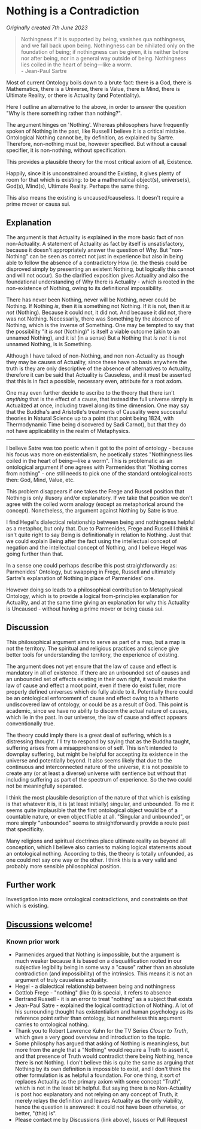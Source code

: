 # Nothing is a Contradiction

*Originally created 7th June 2023*

> Nothingness if it is supported by being, vanishes qua nothingness, and we fall back upon
being. Nothingness can be nihilated only on the foundation of being; if nothingness can be
given, it is neither before nor after being, nor in a general way outside of being. Nothingness
lies coiled in the heart of being—like a worm.
<br>- Jean-Paul Sartre

Most of current Ontology boils down to a brute fact: there is a God, there is Mathematics, there is a Universe, there is Value, there is Mind, there is Ultimate Reality, or there is Actuality (and Potentiality).

Here I outline an alternative to the above, in order to answer the question "Why is there something rather than nothing?".

The argument hinges on 'Nothing'. Whereas philosophers have frequently spoken of Nothing in the past, like Russell I believe it is a critical mistake. Ontological Nothing cannot be, by definition, as explained by Sartre. Therefore, non-nothing must be, however specified. But without a causal specifier, it is non-nothing, without specification.

This provides a plausible theory for the most critical axiom of all, Existence.

Happily, since it is unconstrained around the Existing, it gives plenty of room for that which is existing: to be a mathematical object(s), universe(s), God(s), Mind(s), Ultimate Reality. Perhaps the same thing.

This also means the existing is uncaused/causeless. It doesn't require a prime mover or causa sui.

## Explanation

The argument is that Actuality is explained in the more basic fact of non non-Actuality. A statement of Actuality as fact by itself is unsatisfactory, because it doesn't appropriately answer the question of Why. But "non-Nothing" can be seen as correct not just in experience but also in being able to follow the absence of a contradictory How (ie. the thesis could be disproved simply by presenting an existent Nothing, but logically this cannot and will not occur). So the clarified exposition gives Actuality and also the foundational understanding of Why there is Actuality - which is rooted in the non-existence of Nothing, owing to its definitional impossibility.

There has never been Nothing, never will be Nothing, never could be Nothing. If Nothing *is*, then it is something not Nothing. If it is not, then it *is not* (Nothing). Because it could not, it did not. And because it did not, there was not Nothing. Necessarily, there was Something by the absence of Nothing, which is the inverse of Something. One may be tempted to say that the possibility "it *is not* (Nothing)" is itself a viable outcome (akin to an unnamed Nothing), and it is! (in a sense) But a Nothing that *is not* it is not unnamed Nothing, is is Something.

Although I have talked of non-Nothing, and non non-Actuality as though they may be causes of Actuality, since these have no basis anywhere the truth is they are only descriptive of the absence of alternatives to Actuality, therefore it can be said that Actuality is Causeless, and it must be asserted that this is in fact a possible, necessary even, attribute for a root axiom.

One may even further decide to ascribe to the theory that there isn't *anything* that is the effect of a cause, that instead the full universe simply is Actualized at once, including travel along its time dimension. One may say that the Buddha's and Aristotle's treatments of Causality were successful theories in Natural Science up to a point (that point being 1824, with Thermodynamic Time being discovered by Sadi Carnot), but that they do not have applicability in the realm of Metaphysics.

---

I believe Satre was too poetic when it got to the point of ontology - because his focus was more on existentialism, he poetically states "Nothingness
lies coiled in the heart of being—like a worm". This is problematic as an ontological argument if one agrees with Parmenides that "Nothing comes from nothing" - one still needs to pick one of the standard ontological roots then: God, Mind, Value, etc.

This problem disappears if one takes the Frege and Russell position that Nothing is only illusory and/or explanatory. If we take that position we don't agree with the coiled worm analogy (except as metaphorical around the concept). Nonetheless, the argument against Nothing by Satre is true.

I find Hegel's dialectical relationship between being and nothingness helpful as a metaphor, but only that. Due to Parmenides, Frege and Russell I think it isn't quite right to say Being is definitionally in relation to Nothing. Just that we could explain Being after the fact using the intellectual concept of negation and the intellectual concept of Nothing, and I believe Hegel was going further than that.

In a sense one could perhaps describe this post straightforwardly as: Parmenides' Ontology, but swapping in Frege, Russell and ultimately Sartre's explanation of Nothing in place of Parmenides' one.

However doing so leads to a philosophical contribution to Metaphysical Ontology, which is to provide a logical from-principles explanation for Actuality, and at the same time giving an explanation for why this Actuality is Uncaused - without having a prime mover or being causa sui.

## Discussion

This philosophical argument aims to serve as part of a map, but a map is not the territory. The spiritual and religious practices and science give better tools for understanding the territory, the experience of existing.

The argument does not yet ensure that the law of cause and effect is mandatory in all of existence. If there are an unbounded set of causes and an unbounded set of effects existing in their own right, it would make the law of cause and effect a moot point, even if there do exist fuller, more properly defined universes which do fully abide to it. Potentially there could be an ontological enforcement of cause and effect owing to a hitherto undiscovered law of ontology, or could be as a result of God. This point is academic, since we have no ability to discern the actual nature of causes, which lie in the past. In our universe, the law of cause and effect appears conventionally true.

The theory could imply there is a great deal of suffering, which is a distressing thought. I'll try to respond by saying that as the Buddha taught, suffering arises from a misapprehension of self. This isn't intended to downplay suffering, but might be helpful for accepting its existence in the universe and potentially beyond. It also seems likely that due to the continuous and interconnected nature of the universe, it is not possible to create any (or at least a diverse) universe with sentience but without that including suffering as part of the spectrum of experience. So the two could not be meaningfully separated.

I think the most plausible description of the nature of that which is existing is that whatever it is, it is (at least initially) singular, and unbounded. To me it seems quite implausible that the first ontological object would be of a countable nature, or even objectifiable at all. "Singular and unbounded", or more simply "unbounded" seems to straightforwardly provide a route past that specificity.

Many religions and spiritual doctrines place ultimate reality as beyond all conception, which I believe also carries to making logical statements about an ontological nothing. According to this, the theory is totally unfounded, as one could not say one way or the other. I think this is a very valid and probably more sensible philosophical position.

## Further work

Investigation into more ontological contradictions, and constraints on that which is existing.

## [Discussions](https://github.com/aliclark/the_wooden_sword/discussions) welcome!

### Known prior work
- Parmenides argued that Nothing is impossible, but the argument is much weaker because it is based on a disqualification rooted in our subjective legibility being in some way a "cause" rather than an absolute contradiction (and impossibility) of the intrinsics. This means it is not an argument of truly causeless actuality.
- Hegel - a dialectical relationship between being and nothingness
- Gottlob Frege - "nothing" (like 0) is special, it refers to absence
- Bertrand Russell - it is an error to treat "nothing" as a subject that exists
- Jean-Paul Satre - explained the logical contradiction of Nothing. A lot of his surrounding thought has existentialism and human psychology as its reference point rather than ontology, but nonetheless this argument carries to ontological nothing.
- Thank you to Robert Lawrence Kuhn for the TV Series *Closer to Truth*, which gave a very good overview and introduction to the topic.
- Some philosphy has argued that asking of Nothing is meaningless, but more from the angle that a "Nothing" would require a Truth to assert it, and that presence of Truth would contradict there being Nothing, hence there is not Nothing. I don't believe this is quite the same as arguing that Nothing by its own definition is impossible to exist, and I don't think the other formulation is as helpful a foundation. For one thing, it sort of replaces Actuality as the primary axiom with some concept "Truth", which is not in the least bit helpful. But saying there is no Non-Actuality is post hoc explanatory and not relying on any concept of Truth, it merely relays the definition and leaves Actuality as the only viability, hence the question is answered: it could not have been otherwise, or better, "(this) is".
- Please contact me by Discussions (link above), Issues or Pull Request
